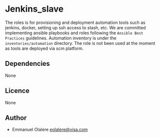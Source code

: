 Jenkins_slave
=====

The roles is for provisioning and deployment automation tools such as jenkins, docker, setting up ssh access to stash, etc.
We are committed implementing ansible playbooks and roles following the `Ansible Best Practices` guidelines.
Automation inventory is under the `inventories/automation` directory. The role is not been used at the moment as tools are deployed via scm platform.

Dependencies
-----
None

Licence
----
None

Author
----
* Emmanuel Olalere  <eolalere@visa.com>